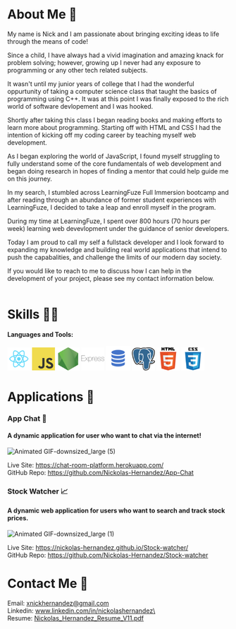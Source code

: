 # About Me :rocket:

My name is Nick and I am passionate about bringing exciting ideas to life through the means of code!

Since a child, I have always had a vivid imagination and amazing knack for problem solving; however, growing up I never had any exposure to programming or any other tech related subjects.

It wasn't until my junior years of college that I had the wonderful oppurtunity of taking a computer science class that taught the basics of programming using C++. It was at this point I was finally exposed to the rich world of software devlopement and I was hooked.

Shortly after taking this class I began reading books and making efforts to learn more about programming. Starting off with HTML and CSS I had the intention of kicking off my coding career by teaching myself web development. 

As I began exploring the world of JavaScript, I found myself struggling to fully understand some of the core fundamentals of web development and began doing research in hopes of finding a mentor that could help guide me on this journey.

In my search, I stumbled across LearningFuze Full Immersion bootcamp and after reading through an abundance of former student experiences with LearningFuze, I decided to take a leap and enroll myself in the program.

During my time at LearningFuze, I spent over 800 hours (70 hours per week) learning web devevlopment under the guidance of senior developers.

Today I am proud to call my self a fullstack developer and I look forward to expanding my knowledge and building real world applications that intend to push the capabalities, and challenge the limits of our modern day society. 

If you would like to reach to me to discuss how I can help in the development of your project, please see my contact information below. <br> 
<br>

# Skills :technologist:

#### Languages and Tools:
<img  alt="React" width="52px" src="https://raw.githubusercontent.com/github/explore/80688e429a7d4ef2fca1e82350fe8e3517d3494d/topics/react/react.png" /> <img  alt="JavaScript (ES5/ES6)" width="52px" src="https://raw.githubusercontent.com/github/explore/80688e429a7d4ef2fca1e82350fe8e3517d3494d/topics/javascript/javascript.png" /> <img alt="Node.js" width="52px" src="https://raw.githubusercontent.com/github/explore/80688e429a7d4ef2fca1e82350fe8e3517d3494d/topics/nodejs/nodejs.png" /> <img  alt="Express" width="52px" src="https://raw.githubusercontent.com/github/explore/80688e429a7d4ef2fca1e82350fe8e3517d3494d/topics/express/express.png" /> <img  alt="SQL" width="55px" src="https://raw.githubusercontent.com/github/explore/80688e429a7d4ef2fca1e82350fe8e3517d3494d/topics/sql/sql.png" /> <img  alt="PostgreSQL" width="52px" src="https://raw.githubusercontent.com/github/explore/80688e429a7d4ef2fca1e82350fe8e3517d3494d/topics/postgresql/postgresql.png" /> <img alt="HTML 5" width="52px" src="https://raw.githubusercontent.com/github/explore/80688e429a7d4ef2fca1e82350fe8e3517d3494d/topics/html/html.png" /> <img  alt="CSS 3" width="52px" src="https://raw.githubusercontent.com/github/explore/80688e429a7d4ef2fca1e82350fe8e3517d3494d/topics/css/css.png" /> 

# Applications :iphone:
### App Chat :calling:
#### A dynamic application for user who want to chat via the internet!

![Animated GIF-downsized_large (5)](https://user-images.githubusercontent.com/75342275/116324939-e7fc0e80-a775-11eb-9e99-a86ee1cda9f9.gif)


Live Site: https://chat-room-platform.herokuapp.com/ <br>
GitHub Repo: https://github.com/Nickolas-Hernandez/App-Chat

### Stock Watcher :chart_with_upwards_trend:
#### A dynamic web application for users who want to search and track stock prices.

![Animated GIF-downsized_large (1)](https://user-images.githubusercontent.com/75342275/115623664-59d3e400-a2ae-11eb-8d0e-fd504e1449df.gif)

Live Site: https://nickolas-hernandez.github.io/Stock-watcher/ <br>
GitHub Repo: https://github.com/Nickolas-Hernandez/Stock-watcher 

# Contact Me :wave:

Email: xnickhernandez@gmail.com <br>
Linkedin: www.linkedin.com/in/nickolashernandez\ <br>
Resume: [Nickolas_Hernandez_Resume_V11.pdf](https://github.com/Nickolas-Hernandez/Nickolas-Hernandez/files/6388318/Nickolas_Hernandez_Resume_V11.pdf)




<!--
**Nickolas-Hernandez/Nickolas-Hernandez** is a ✨ _special_ ✨ repository because its `README.md` (this file) appears on your GitHub profile.
